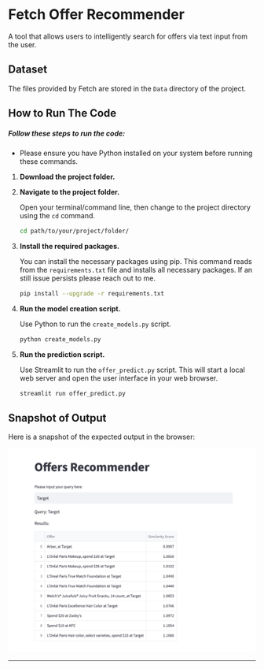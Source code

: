 # Fetch Offer Recommender

A tool that allows users to intelligently search for offers via text input from the user.

## Dataset
The files provided by Fetch are stored in the `Data` directory of the project.

## How to Run The Code

##### Follow these steps to run the code:

 - Please ensure you have Python installed on your system before running these commands.

1. **Download the project folder.**

2. **Navigate to the project folder.**

    Open your terminal/command line, then change to the project directory using the `cd` command. 

    ```bash
    cd path/to/your/project/folder/
    ```

3. **Install the required packages.**

    You can install the necessary packages using pip. This command reads from the `requirements.txt` file and installs all necessary packages. If an still issue persists please reach out to me.

    ```bash
    pip install --upgrade -r requirements.txt
    ```

4. **Run the model creation script.**

    Use Python to run the `create_models.py` script.

    ```bash
    python create_models.py
    ```

5. **Run the prediction script.**

    Use Streamlit to run the `offer_predict.py` script. This will start a local web server and open the user interface in your web browser.

    ```bash
    streamlit run offer_predict.py
    ```


## Snapshot of Output

Here is a snapshot of the expected output in the browser:

![Output Snapshot](IMG/pic.png)

---


